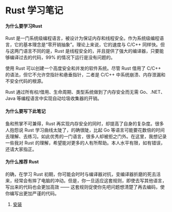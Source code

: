 Rust 学习笔记
=============

#### 为什么要学习Rust

Rust 是一门系统级编程语言，被设计为保证内存和线程安全。作为系统级编程语言，它的基本理念是“零开销抽象”。理论上来说，它的速度与 C/C++ 同样快。但与这两门语言不同的是，Rust 是线程安全的，并且提供了强大的编译器，只要能够编译过去的代码，99% 的情况下运行是没有问题的。  

使用 Rust 可以创建一个高度安全和并发的软件系统。尽管 Rust 借用了 C/C++ 的语法，但它不允许空指针和悬垂指针，二者是 C/C++ 中系统崩溃、内存泄漏和不安全代码的根源。  

Rust 通过所有权/借用、生命周期、类型系统做到了内存安全而无需 Go、.NET、Java 等编程语言中实现自动垃圾收集器的开销。  

#### 为什么要写下此笔记

鱼和熊掌不可兼得，Rust 再实现内存安全的同时，却提高了自身的复杂度。很多人抱怨说 Rust 学习曲线太陡了，的确很陡，比起 Go 等语言可能要花数倍的时间去理解、去练习。如此优秀的一门语言，很多人却被拒之门外。在这里，我想记录一些我对 Rust 的理解，希望能对更多的人有所帮助。本人水平有限，如有错误，还请大家指正。

#### 为什么推荐 Rust

的确，在学习 Rust 初期，你可能会时时与编译器对抗，变编译器折磨的死去活来，经常会有摔了电脑的冲动。但是，你一旦适应这套规则，即使去写其他语言，写出来的代码也会更加高效 —— 这套规则促使你先吧问题想清楚了再去编码，使你编写出更加严谨的代码。

1. [安装](chapter1-安装.md)
